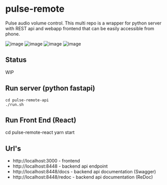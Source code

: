 # pulse-remote

Pulse audio volume control. This multi repo is a wrapper for python server with REST api and webapp frontend that can be easily accessible from phone.


![image](https://user-images.githubusercontent.com/5306983/159293763-a2e67d38-98b7-413a-ba9c-40bdda2d64f5.png)
![image](https://user-images.githubusercontent.com/5306983/159293805-2d5b601d-ab65-4269-8114-cefa8dce5acd.png)
![image](https://user-images.githubusercontent.com/5306983/159293911-9771d492-cbf0-4e3e-86f4-4591109208fc.png)
![image](https://user-images.githubusercontent.com/5306983/159293864-42112d51-3a80-42ee-81c6-356ac7aff2c3.png)

## Status
WIP

## Run server (python fastapi)

    cd pulse-remote-api
    ./run.sh


## Run Front End (React)

  cd pulse-remote-react
  yarn start
  
  
## Url's

* http://localhost:3000 - frontend
* http://localhost:8448 - backend api endpoint
* http://localhost:8448/docs - backend api documentation (Swagger)
* http://localhost:8448/redoc - backend api documentation (ReDoc)

